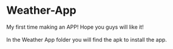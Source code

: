 # Weather-App
My first time making an APP! Hope you guys will like it! 
<br>
<br>
In the Weather App folder you will find the apk to install the app.
